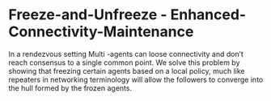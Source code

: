 # Freeze-and-Unfreeze - Enhanced-Connectivity-Maintenance
 In a rendezvous setting Multi -agents can loose connectivity and don’t reach consensus to a single common point. We solve this problem by  showing  that freezing certain agents based on a local policy, much like repeaters in networking terminology will allow the followers to converge into the hull formed by the frozen agents. 

